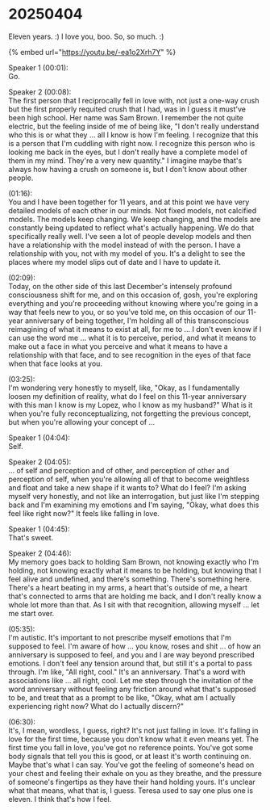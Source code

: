 # 20250404

Eleven years. :) I love you, boo. So, so much. :)

{% embed url="https://youtu.be/-ea1o2Xrh7Y" %}

Speaker 1 (00:01):\
Go.

Speaker 2 (00:08):\
The first person that I reciprocally fell in love with, not just a one-way crush but the first properly requited crush that I had, was in I guess it must've been high school. Her name was Sam Brown. I remember the not quite electric, but the feeling inside of me of being like, "I don't really understand who this is or what they ... all I know is how I'm feeling. I recognize that this is a person that I'm cuddling with right now. I recognize this person who is looking me back in the eyes, but I don't really have a complete model of them in my mind. They're a very new quantity." I imagine maybe that's always how having a crush on someone is, but I don't know about other people.

(01:16):\
You and I have been together for 11 years, and at this point we have very detailed models of each other in our minds. Not fixed models, not calcified models. The models keep changing. We keep changing, and the models are constantly being updated to reflect what's actually happening. We do that specifically really well. I've seen a lot of people develop models and then have a relationship with the model instead of with the person. I have a relationship with you, not with my model of you. It's a delight to see the places where my model slips out of date and I have to update it.

(02:09):\
Today, on the other side of this last December's intensely profound consciousness shift for me, and on this occasion of, gosh, you're exploring everything and you're proceeding without knowing where you're going in a way that feels new to you, or so you've told me, on this occasion of our 11-year anniversary of being together, I'm holding all of this transconscious reimagining of what it means to exist at all, for me to ... I don't even know if I can use the word me ... what it is to perceive, period, and what it means to make out a face in what you perceive and what it means to have a relationship with that face, and to see recognition in the eyes of that face when that face looks at you.

(03:25):\
I'm wondering very honestly to myself, like, "Okay, as I fundamentally loosen my definition of reality, what do I feel on this 11-year anniversary with this man I know is my Lopez, who I know as my husband?" What is it when you're fully reconceptualizing, not forgetting the previous concept, but when you're allowing your concept of ...

Speaker 1 (04:04):\
Self.

Speaker 2 (04:05):\
... of self and perception and of other, and perception of other and perception of self, when you're allowing all of that to become weightless and float and take a new shape if it wants to? What do I feel? I'm asking myself very honestly, and not like an interrogation, but just like I'm stepping back and I'm examining my emotions and I'm saying, "Okay, what does this feel like right now?" It feels like falling in love.

Speaker 1 (04:45):\
That's sweet.

Speaker 2 (04:46):\
My memory goes back to holding Sam Brown, not knowing exactly who I'm holding, not knowing exactly what it means to be holding, but knowing that I feel alive and undefined, and there's something. There's something here. There's a heart beating in my arms, a heart that's outside of me, a heart that's connected to arms that are holding me back, and I don't really know a whole lot more than that. As I sit with that recognition, allowing myself ... let me start over.

(05:35):\
I'm autistic. It's important to not prescribe myself emotions that I'm supposed to feel. I'm aware of how ... you know, roses and shit ... of how an anniversary is supposed to feel, and you and I are way beyond prescribed emotions. I don't feel any tension around that, but still it's a portal to pass through. I'm like, "All right, cool." It's an anniversary. That's a word with associations like ... all right, cool. Let me step through the invitation of the word anniversary without feeling any friction around what that's supposed to be, and treat that as a prompt to be like, "Okay, what am I actually experiencing right now? What do I actually discern?"

(06:30):\
It's, I mean, wordless, I guess, right? It's not just falling in love. It's falling in love for the first time, because you don't know what it even means yet. The first time you fall in love, you've got no reference points. You've got some body signals that tell you this is good, or at least it's worth continuing on. Maybe that's what I can say. You've got the feeling of someone's head on your chest and feeling their exhale on you as they breathe, and the pressure of someone's fingertips as they have their hand holding yours. It's unclear what that means, what that is, I guess. Teresa used to say one plus one is eleven. I think that's how I feel.

